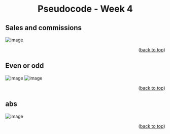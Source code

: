 <a name="readme-top"></a>
<h1 align="center">Pseudocode - Week 4</h1>

## Sales and commissions 
![image](https://user-images.githubusercontent.com/97712003/223619457-06a636e4-eed2-4f69-a3cd-40f0fcfbe1f0.png)
<p align="right">(<a href="#readme-top">back to top</a>)</p>

## Even or odd

![image](https://user-images.githubusercontent.com/97712003/223621123-2673422d-afe7-45a0-b264-e263e0263fd3.png)
![image](https://user-images.githubusercontent.com/97712003/223621926-86f40e6f-137c-4cb2-b28b-978081ba39d3.png)
<p align="right">(<a href="#readme-top">back to top</a>)</p>

## abs
![image](https://user-images.githubusercontent.com/97712003/223622487-cda483f9-7c51-4493-a70c-6a836e62a26b.png)
<p align="right">(<a href="#readme-top">back to top</a>)</p>
